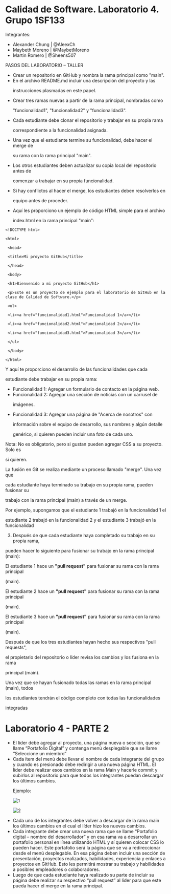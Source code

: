 
# Calidad de Software. Laboratorio 4. Grupo 1SF133

Integrantes:

<ul>

 <li>Alexander Chung | @AleexCh</li>

 <li>Maybeth Moreno | @MaybetMoreno</li>

 <li>Martin Romero | @Sheens507</li>

</ul>

PASOS DEL LABORATORIO – TALLER

<ul>

 <li> Crear un repositorio en GitHub y nombra la rama principal como "main".</li>

 <li>En el archivo README.md incluir una descripción del proyecto y las 

instrucciones plasmadas en este papel.</li>

 <li>Crear tres ramas nuevas a partir de la rama principal, nombradas como 

"funcionalidad1", "funcionalidad2" y "funcionalidad3".</li>

 <li>Cada estudiante debe clonar el repositorio y trabajar en su propia rama 

correspondiente a la funcionalidad asignada.</li>

 <li>Una vez que el estudiante termine su funcionalidad, debe hacer el merge de 

su rama con la rama principal "main".</li>

 <li>Los otros estudiantes deben actualizar su copia local del repositorio antes de 

comenzar a trabajar en su propia funcionalidad.</li>

 <li>Si hay conflictos al hacer el merge, los estudiantes deben resolverlos en 

equipo antes de proceder.</li>

 <li>Aquí les proporciono un ejemplo de código HTML simple para el archivo 

index.html en la rama principal "main":</li>
</ul>


```
<!DOCTYPE html>

<html>

 <head>

 <title>Mi proyecto GitHub</title>

 </head>

 <body>

 <h1>Bienvenido a mi proyecto GitHub</h1>

 <p>Este es un proyecto de ejemplo para el laboratorio de GitHub en la clase de Calidad de Software.</p>

 <ul>

 <li><a href="funcionalidad1.html">Funcionalidad 1</a></li>

 <li><a href="funcionalidad2.html">Funcionalidad 2</a></li>

 <li><a href="funcionalidad3.html">Funcionalidad 3</a></li>

 </ul>

 </body>

</html>
```



Y aquí te proporciono el desarrollo de las funcionalidades que cada 

estudiante debe trabajar en su propia rama:

<ul>

 <li>Funcionalidad 1: Agregar un formulario de contacto en la página web.</li>

 <li>Funcionalidad 2: Agregar una sección de noticias con un carrusel de 

imágenes.</li>

 <li>Funcionalidad 3: Agregar una página de "Acerca de nosotros" con 

información sobre el equipo de desarrollo, sus nombres y algún detalle 

genérico, si quieren pueden incluir una foto de cada uno.</li>

</ul>



Nota: No es obligatorio, pero si gustan pueden agregar CSS a su proyecto. Solo es 

si quieren.



La fusión en Git se realiza mediante un proceso llamado "merge". Una vez que 

cada estudiante haya terminado su trabajo en su propia rama, pueden fusionar su 

trabajo con la rama principal (main) a través de un merge.



Por ejemplo, supongamos que el estudiante 1 trabajó en la funcionalidad 1 el 

estudiante 2 trabajó en la funcionalidad 2 y el estudiante 3 trabajó en la funcionalidad 

3. Después de que cada estudiante haya completado su trabajo en su propia rama, 

pueden hacer lo siguiente para fusionar su trabajo en la rama principal (main):



El estudiante 1 hace un <strong>"pull request"</strong> para fusionar su rama con la rama principal 

(main).



El estudiante 2 hace un <strong> "pull request" </strong> para fusionar su rama con la rama principal 

(main).



El estudiante 3 hace un <strong>"pull request"</strong> para fusionar su rama con la rama principal 

(main).



Después de que los tres estudiantes hayan hecho sus respectivos "pull requests", 

el propietario del repositorio o líder revisa los cambios y los fusiona en la rama 

principal (main).



Una vez que se hayan fusionado todas las ramas en la rama principal (main), todos 

los estudiantes tendrán el código completo con todas las funcionalidades 

integradas

# Laboratorio 4 - PARTE 2

<ul>
<li> El líder debe agregar al proyecto, una página nueva o sección, que se llame “Portafolio Digital” y contenga menú desplegable que se llame “Seleccione un miembro” </li>

<li> Cada ítem del menú debe llevar el nombre de cada integrante del grupo y cuando es presionado debe redirigir a una nueva página HTML. El líder debe realizar esos cambios en la rama Main y hacerle commit y subirlos al repositorio para que todos los integrantes puedan descargar los últimos cambios. </li>

 

Ejemplo: 

![1](https://github.com/AleexCh/utp-2023-calidad-lab4/assets/14814566/bb40f6c3-915c-4ea6-8798-978463e57631)


 ![2](https://github.com/AleexCh/utp-2023-calidad-lab4/assets/14814566/fdcf11ef-5917-4813-99f6-a3ea561c1c48)


 
<li> Cada uno de los integrantes debe volver a descargar de la rama main los últimos cambios en el cual el líder hizo los nuevos cambios. </li>
<li> Cada integrante debe crear una nueva rama que se llame “Portafolio digital – nombre del desarrollador” y en esa rama va a desarrollar un portafolio personal en línea utilizando HTML y sí quieren colocar CSS lo pueden hacer. Este portafolio será la página que se va a redireccionar desde el menú desplegable. En esa página deben incluir una sección de presentación, proyectos realizados, habilidades, experiencia y enlaces a proyectos en GitHub. Esto les permitirá mostrar su trabajo y habilidades a posibles empleadores o colaboradores. </li>

<li> Luego de que cada estudiante haya realizado su parte de incluir su página debe realizar su respectivo “pull request” al líder para que este pueda hacer el merge en la rama principal. </li>
 </ul>
